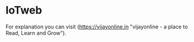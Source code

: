 # IoTweb
For explanation you can visit (https://vijayonline.in "vijayonline - a place to Read, Learn and Grow").

